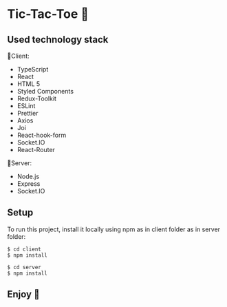 # Tic-Tac-Toe 🧭

## Used technology stack

📕Client:
* TypeScript
* React
* HTML 5
* Styled Components
* Redux-Toolkit
* ESLint
* Prettier
* Axios
* Joi
* React-hook-form
* Socket.IO
* React-Router

📕Server:
* Node.js
* Express
* Socket.IO

## Setup
To run this project, install it locally using npm as in client folder as in server folder:

```
$ cd client
$ npm install

```
```
$ cd server
$ npm install

```

## Enjoy 🙌
